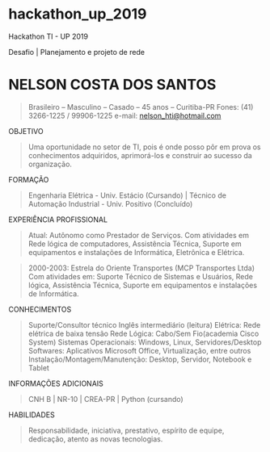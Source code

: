 # hackathon_up_2019
Hackathon TI - UP 2019

Desafio | Planejamento e projeto de rede

# NELSON COSTA DOS SANTOS 
> Brasileiro – Masculino – Casado – 45 anos – Curitiba-PR
> Fones: (41) 3266-1225 / 99906-1225 e-mail: nelson_hti@hotmail.com

OBJETIVO
> Uma oportunidade no setor de TI, pois é onde posso pôr em prova os
conhecimentos adquiridos, aprimorá-los e construir ao sucesso da organização.

FORMAÇÃO
> Engenharia Elétrica - Univ. Estácio (Cursando) | Técnico de Automação Industrial - Univ. Positivo (Concluído)

EXPERIÊNCIA PROFISSIONAL
> Atual: Autônomo como Prestador de Serviços.
> Com atividades em Rede lógica de computadores, Assistência Técnica, Suporte em
> equipamentos e instalações de Informática, Eletrônica e Elétrica.

> 2000-2003: Estrela do Oriente Transportes (MCP Transportes Ltda)
Com atividades em: Suporte Técnico de Sistemas e Usuários, Rede lógica,
Assistência Técnica, Suporte em equipamentos e instalações de Informática.

CONHECIMENTOS
> Suporte/Consultor técnico
> Inglês intermediário (leitura)
> Elétrica: Rede elétrica de baixa tensão
> Rede Lógica: Cabo/Sem Fio(academia Cisco System)
> Sistemas Operacionais: Windows, Linux, Servidores/Desktop
> Softwares: Aplicativos Microsoft Office, Virtualização, entre outros
> Instalação/Montagem/Manutenção: Desktop, Servidor, Notebook e Tablet

INFORMAÇÕES ADICIONAIS
> CNH B | NR-10 | CREA-PR | Python (cursando)

HABILIDADES
> Responsabilidade, iniciativa, prestativo, espírito de equipe, dedicação, atento as
novas tecnologias.

